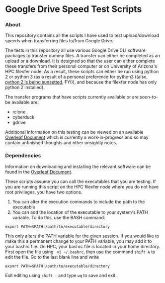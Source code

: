 # Google Drive Speed Test Scripts

### About

This repository contains all the scripts I have used to test upload/download speeds when transferring files to/from Google Drive.

The tests in this repository all use various Google Drive CLI software packages to transfer dummy files. A transfer can either be completed as an upload or a download. It is designed so that the user can either complete these transfers from their personal computer or on University of Arizona's HPC filexfer node. As a result, these scripts can either be run using python 2 or python 3 (as a result of a personal preference for python3 ((also, [python 2 is being sunsetted](https://www.python.org/doc/sunset-python-2/), FYI)), and because the filexfer node has only python 2 installed). 

The transfer programs that have scripts currently available or are soon-to-be available are:
* rclone
* cyberduck
* gdrive

Additional information on this testing can be viewed on an available [Overleaf Document](https://www.overleaf.com/read/cnbzpsmbdbqp) which is currently a work-in-progress and so may contain unfinished thoughts and other unsightly notes.

### Dependencies

Information on downloading and installing the relevant software can be found in the [Overleaf Document](https://www.overleaf.com/read/cnbzpsmbdbqp).

These scripts assume you can call the executables that you are testing. If you are running this script on the HPC filexfer node where you do not have root privileges, you have two options. 
  1) You can alter the execution commands to include the path to the executable
  2) You can add the location of the executable to your system's PATH variable. To do this, use the BASH command:
  ```
  export PATH=$PATH:/path/to/executable/directory
  ```
  This only alters the PATH variable for the given session. If you would like to make this a permanent change to your PATH variable, you may add it to your bashrc file. On HPC, your bashrc file is located in your home directory. First open the file using ``` vi ~/.bashrc```, then use the command ```shift A``` to edit the file. Go to the last blank line and write 
  ```
  export PATH=$PATH:/path/to/executable/directory
  ```
  Exit editing using ```shift :``` and type ```wq``` to save and exit.

